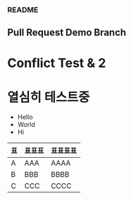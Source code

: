 ### README
## Pull Request Demo Branch
# Conflict Test & 2
# 열심히 테스트중
- Hello
- World
- Hi

|표|표표표|표표표표|
|--|------|--------|
|A|AAA|AAAA|
|B|BBB|BBBB|
|C|CCC|CCCC|
